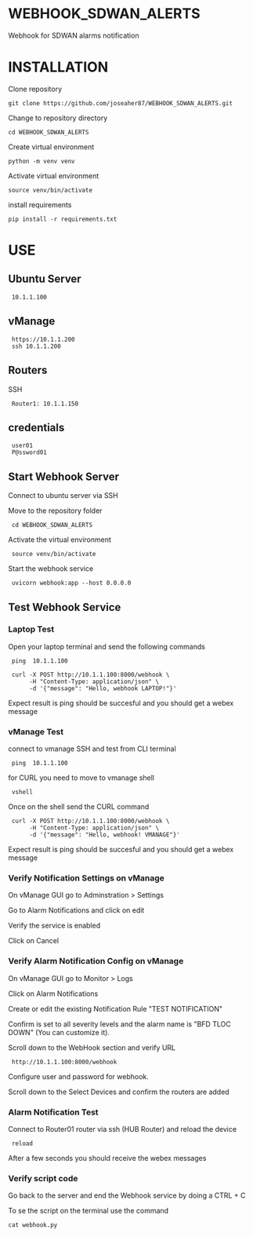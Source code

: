 # WEBHOOK_SDWAN_ALERTS

Webhook for SDWAN alarms notification

# INSTALLATION

Clone repository

    git clone https://github.com/joseaher87/WEBHOOK_SDWAN_ALERTS.git

Change to repository directory

    cd WEBHOOK_SDWAN_ALERTS

Create virtual environment

    python -m venv venv


Activate virtual environment

    source venv/bin/activate


install requirements

    pip install -r requirements.txt

# USE

## Ubuntu Server

     10.1.1.100

## vManage

     https://10.1.1.200
     ssh 10.1.1.200

## Routers

SSH

     Router1: 10.1.1.150
     

## credentials

     user01
     P@ssword01

## Start Webhook Server

Connect to ubuntu server via SSH

Move to the repository folder

     cd WEBHOOK_SDWAN_ALERTS

Activate the virtual environment

     source venv/bin/activate

Start the webhook service

     uvicorn webhook:app --host 0.0.0.0

## Test Webhook Service

### Laptop Test

Open your laptop terminal and send the following commands

     ping  10.1.1.100

     curl -X POST http://10.1.1.100:8000/webhook \
          -H "Content-Type: application/json" \
          -d '{"message": "Hello, webhook LAPTOP!"}'

Expect result is ping should be succesful and you should get a webex message

### vManage Test

connect to vmanage SSH and test from CLI terminal

     ping  10.1.1.100

for CURL you need to move to vmanage shell

     vshell

Once on the shell send the CURL command

     curl -X POST http://10.1.1.100:8000/webhook \
          -H "Content-Type: application/json" \
          -d '{"message": "Hello, webhook! VMANAGE"}'

Expect result is ping should be succesful and you should get a webex message

### Verify Notification Settings on vManage

On vManage GUI go to Adminstration > Settings

Go to Alarm Notifications and click on edit

Verify the service is enabled

Click on Cancel

### Verify Alarm Notification Config on vManage

On vManage GUI go to Monitor > Logs

Click on Alarm Notifications

Create or edit the existing Notification Rule "TEST NOTIFICATION"

Confirm is set to all severity levels and the alarm name is "BFD TLOC DOWN" (You can customize it).

Scroll down to the WebHook section and verify URL

     http://10.1.1.100:8000/webhook

Configure user and password for webhook.

Scroll down to the Select Devices and confirm the routers are added


### Alarm Notification Test

Connect to Router01 router via ssh (HUB Router) and reload the device

     reload

After a few seconds you should receive the webex messages

### Verify script code

Go back to the server and end the Webhook service by doing a CTRL + C

To se the script on the terminal use the command

    cat webhook.py
